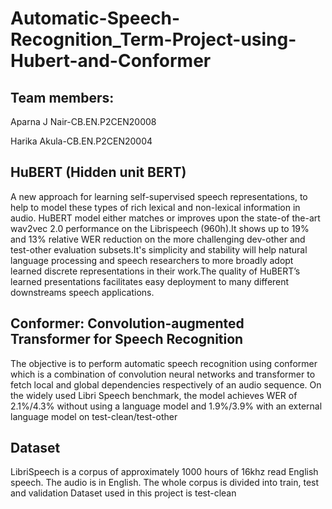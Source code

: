 # Automatic-Speech-Recognition_Term-Project-using-Hubert-and-Conformer


## Team members:

Aparna J Nair-CB.EN.P2CEN20008

Harika Akula-CB.EN.P2CEN20004




## HuBERT (Hidden unit BERT) 
A new approach for learning self-supervised speech representations, to help to model these types of rich lexical and non-lexical information in audio.
HuBERT model either matches or improves upon the state-of the-art wav2vec 2.0 performance on the Librispeech (960h).It shows up to 19% and 13% relative WER reduction on the more challenging dev-other and test-other evaluation subsets.It's simplicity and stability will help natural language processing and speech researchers to more broadly adopt learned discrete representations in their work.The quality of HuBERT’s learned presentations facilitates easy deployment to many different downstreams speech applications. 

## Conformer: Convolution-augmented Transformer for Speech Recognition
The objective is to perform automatic speech recognition using conformer which is a combination of convolution neural networks and transformer to fetch local and global dependencies respectively of an audio sequence. On the widely used Libri Speech benchmark, the model achieves WER of 2.1%/4.3% without using a language model and 1.9%/3.9% with an external language model on test-clean/test-other

## Dataset
LibriSpeech is a corpus of approximately 1000 hours of 16khz read English speech. The audio is in English.
The whole corpus is divided into train, test and validation
Dataset used in this project is test-clean

